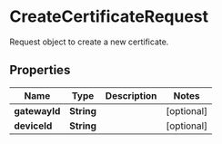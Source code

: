 

# CreateCertificateRequest

Request object to create a new certificate.

## Properties

| Name | Type | Description | Notes |
|------------ | ------------- | ------------- | -------------|
|**gatewayId** | **String** |  |  [optional] |
|**deviceId** | **String** |  |  [optional] |



